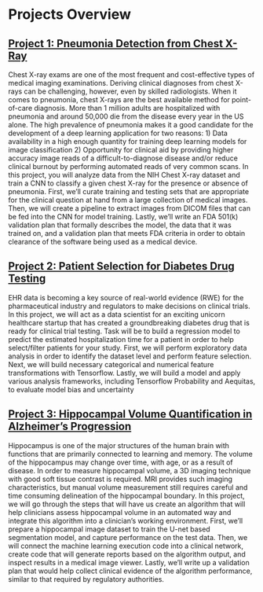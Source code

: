 # Projects Overview
## [Project 1: Pneumonia Detection from Chest X-Ray](https://github.com/clairevania/Al-For-Healthcare/tree/main/Pneumonia%20Detection%20From%20Chest%20X-Ray)
Chest X-ray exams are one of the most frequent and cost-effective
types of medical imaging examinations. Deriving clinical diagnoses
from chest X-rays can be challenging, however, even by skilled
radiologists. When it comes to pneumonia, chest X-rays are the best 
available method for point-of-care diagnosis. More than 1 million
adults are hospitalized with pneumonia and around 50,000 die
from the disease every year in the US alone. The high prevalence
of pneumonia makes it a good candidate for the development of a
deep learning application for two reasons: 1) Data availability in a
high enough quantity for training deep learning models for image
classification 2) Opportunity for clinical aid by providing higher
accuracy image reads of a difficult-to-diagnose disease and/or reduce
clinical burnout by performing automated reads of very common
scans. In this project, you will analyze data from the NIH Chest
X-ray dataset and train a CNN to classify a given chest X-ray for the
presence or absence of pneumonia. First, we’ll curate training and
testing sets that are appropriate for the clinical question at hand from
a large collection of medical images. Then, we will create a pipeline
to extract images from DICOM files that can be fed into the CNN for
model training. Lastly, we’ll write an FDA 501(k) validation plan that
formally describes the model, the data that it was trained on, and a
validation plan that meets FDA criteria in order to obtain clearance of
the software being used as a medical device.

## [Project 2: Patient Selection for Diabetes Drug Testing](https://github.com/clairevania/Al-For-Healthcare/tree/main/Patient%20Selection%20for%20Diabetes%20Drug%20Testing)
EHR data is becoming a key source of real-world evidence (RWE)
for the pharmaceutical industry and regulators to make decisions
on clinical trials. In this project, we will act as a data scientist
for an exciting unicorn healthcare startup that has created a
groundbreaking diabetes drug that is ready for clinical trial testing.
Task will be to build a regression model to predict the estimated
hospitalization time for a patient in order to help select/filter
patients for your study. First, we will perform exploratory data
analysis in order to identify the dataset level and perform feature
selection. Next, we will build necessary categorical and numerical
feature transformations with Tensorflow. Lastly, we will build a
model and apply various analysis frameworks, including Tensorflow
Probability and Aequitas, to evaluate model bias and uncertainty

## [Project 3: Hippocampal Volume Quantification in Alzheimer’s Progression](https://github.com/clairevania/Al-For-Healthcare/tree/main/Hippocampal%20Volume%20Quantification%20in%20Alzheimer's%20Progression)
Hippocampus is one of the major structures of the human brain
with functions that are primarily connected to learning and memory.
The volume of the hippocampus may change over time, with age,
or as a result of disease. In order to measure hippocampal volume,
a 3D imaging technique with good soft tissue contrast is required.
MRI provides such imaging characteristics, but manual volume
measurement still requires careful and time consuming delineation
of the hippocampal boundary. In this project, we will go through
the steps that will have us create an algorithm that will help
clinicians assess hippocampal volume in an automated way and
integrate this algorithm into a clinician’s working environment. First,
we’ll prepare a hippocampal image dataset to train the U-net based
segmentation model, and capture performance on the test data.
Then, we will connect the machine learning execution code into a
clinical network, create code that will generate reports based on
the algorithm output, and inspect results in a medical image viewer.
Lastly, we’ll write up a validation plan that would help collect clinical
evidence of the algorithm performance, similar to that required by
regulatory authorities.
